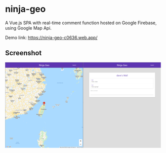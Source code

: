 # ninja-geo

A Vue.js SPA with real-time comment function hosted on Google Firebase, using Google Map Api.

Demo link: https://ninja-geo-c0636.web.app/

## Screenshot

![Screenshot](./src/res/ss.png)
